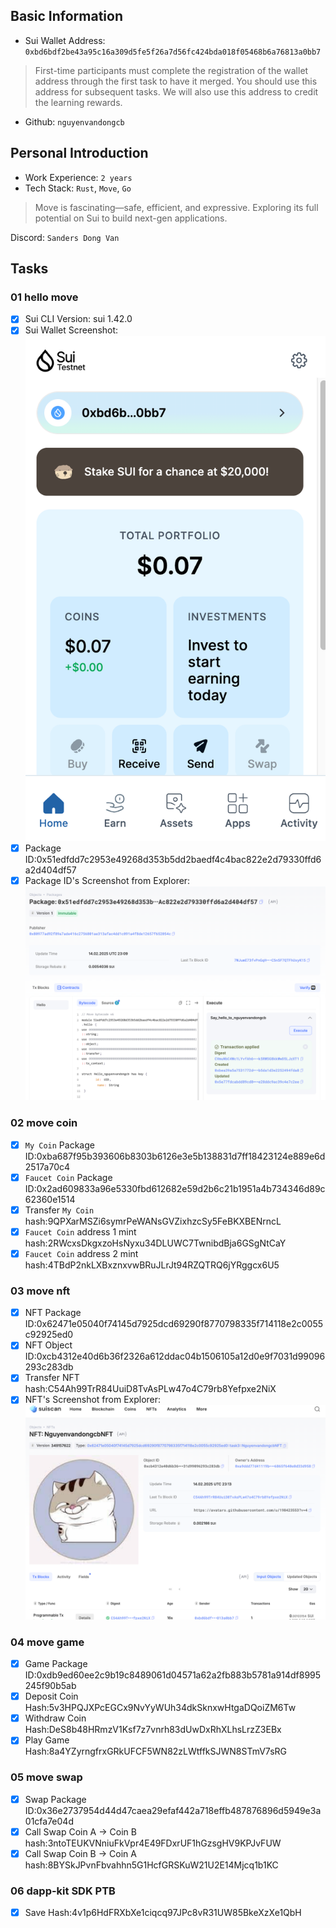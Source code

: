 ## Basic Information
- Sui Wallet Address: `0xbd6bdf2be43a95c16a309d5fe5f26a7d56fc424bda018f05468b6a76813a0bb7`
> First-time participants must complete the registration of the wallet address through the first task to have it merged. You should use this address for subsequent tasks. We will also use this address to credit the learning rewards.
- Github: `nguyenvandongcb`

## Personal Introduction
- Work Experience: `2 years`
- Tech Stack: `Rust`, `Move`, `Go`
> Move is fascinating—safe, efficient, and expressive. Exploring its full potential on Sui to build next-gen applications.

Discord: `Sanders Dong Van`

## Tasks

### 01 hello move
- [x] Sui CLI Version: sui 1.42.0
- [x] Sui Wallet Screenshot: ![](images/sui_wallet.png)
- [x] Package ID:0x51edfdd7c2953e49268d353b5dd2baedf4c4bac822e2d79330ffd6a2d404df57
- [x] Package ID's Screenshot from Explorer: ![](images/packageid.png)

### 02 move coin
- [x] `My Coin` Package ID:0xba687f95b393606b8303b6126e3e5b138831d7ff18423124e889e6d2517a70c4
- [x] `Faucet Coin` Package ID:0x2ad609833a96e5330fbd612682e59d2b6c21b1951a4b734346d89c62360e1514
- [x] Transfer `My Coin` hash:9QPXarMSZi6symrPeWANsGVZixhzcSy5FeBKXBENrncL
- [x] `Faucet Coin` address 1 mint hash:2RWcxsDkgxzoHsNyxu34DLUWC7TwnibdBja6GSgNtCaY
- [x] `Faucet Coin` address 2 mint hash:4TBdP2nkLXBxznxvwBRuJLrJt94RZQTRQ6jYRggcx6U5

### 03 move nft
- [x] NFT Package ID:0x62471e05040f74145d7925dcd69290f8770798335f714118e2c0055c92925ed0
- [x] NFT Object ID:0xcb4312e40d6b36f2326a612ddac04b1506105a12d0e9f7031d99096293c283db
- [x] Transfer NFT hash:C54Ah99TrR84UuiD8TvAsPLw47o4C79rb8Yefpxe2NiX
- [x] NFT's Screenshot from Explorer: ![](images/nft.png)

### 04 move game
- [x] Game Package ID:0xdb9ed60ee2c9b19c8489061d04571a62a2fb883b5781a914df8995245f90b5ab
- [x] Deposit Coin Hash:5v3HPQJXPcEGCx9NvYyWUh34dkSknxwHtgaDQoiZM6Tw
- [x] Withdraw Coin Hash:DeS8b48HRmzV1Ksf7z7vnrh83dUwDxRhXLhsLrzZ3EBx
- [x] Play Game Hash:8a4YZyrngfrxGRkUFCF5WN82zLWtffkSJWN8STmV7sRG

### 05 move swap
- [x] Swap Package ID:0x36e2737954d44d47caea29efaf442a718effb487876896d5949e3a01cfa7e04d
- [x] Call Swap Coin A -> Coin B hash:3ntoTEUKVNniuFkVpr4E49FDxrUF1hGzsgHV9KPJvFUW
- [x] Call Swap Coin B -> Coin A hash:8BYSkJPvnFbvahhn5G1HcfGRSKuW21U2E14Mjcq1b1KC

### 06 dapp-kit SDK PTB
- [x] Save Hash:4v1p6HdFRXbXe1ciqcq97JPc8vR31UW85BkeXzXe1QbH
